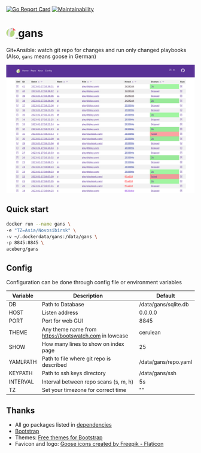 [![Go Report Card](https://goreportcard.com/badge/github.com/aceberg/gans)](https://goreportcard.com/report/github.com/aceberg/gans)
[![Maintainability](https://api.codeclimate.com/v1/badges/c76dbc1d7d64349af6c2/maintainability)](https://codeclimate.com/github/aceberg/gans/maintainability)

<h1><a href="https://github.com/aceberg/gans">
    <img src="https://raw.githubusercontent.com/aceberg/gans/main/assets/logo.png" width="25" />
</a>gans</h1>

Git+Ansible: watch git repo for changes and run only changed playbooks   
(Also, `gans` means goose in German)

![Screenshot](https://raw.githubusercontent.com/aceberg/gans/main/assets/Screenshot%202023-01-17%20at%2016-36-51%20gans.png)

## Quick start

```sh
docker run --name gans \
-e "TZ=Asia/Novosibirsk" \
-v ~/.dockerdata/gans:/data/gans \
-p 8845:8845 \
aceberg/gans
```

## Config


Configuration can be done through config file or environment variables

| Variable  | Description | Default |
| --------  | ----------- | ------- |
| DB        | Path to Database | /data/gans/sqlite.db |
| HOST | Listen address | 0.0.0.0 |
| PORT   | Port for web GUI | 8845 |
| THEME | Any theme name from https://bootswatch.com in lowcase | cerulean |
| SHOW | How many lines to show on index page | 25 |
| YAMLPATH | Path to file where git repo is described | /data/gans/repo.yaml |
| KEYPATH | Path to ssh keys directory | /data/gans/ssh |
| INTERVAL | Interval between repo scans (s, m, h) | 5s |
| TZ | Set your timezone for correct time | "" |


## Thanks
- All go packages listed in [dependencies](https://github.com/aceberg/gans/network/dependencies)
- [Bootstrap](https://getbootstrap.com/)
- Themes: [Free themes for Bootstrap](https://bootswatch.com)
- Favicon and logo: [Goose icons created by Freepik - Flaticon](https://www.flaticon.com/free-icons/goose)